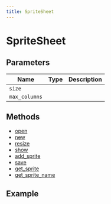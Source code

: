```yaml
---
title: SpriteSheet
---
```


# SpriteSheet

## Parameters

| Name        | Type | Description |
| ----------- | ---- | ----------- |
| `size`        |      |             |
| `max_columns` |      |             |

## Methods

- [open](#open)
- [new](#new)
- [resize](#resize)
- [show](#show)
- [add_sprite](#add_sprite)
- [save](#save)
- [get_sprite](#get_sprite)
- [get_sprite_name](#get_sprite_name)

## Example

```py

```
